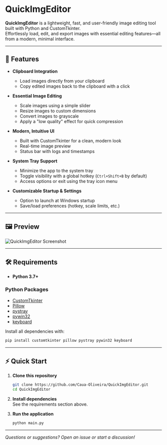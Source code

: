 # QuickImgEditor

**QuickImgEditor** is a lightweight, fast, and user-friendly image editing tool built with Python and CustomTkinter.  
Effortlessly load, edit, and export images with essential editing features—all from a modern, minimal interface.

---

## 🚀 Features

- **Clipboard Integration**
  - Load images directly from your clipboard
  - Copy edited images back to the clipboard with a click

- **Essential Image Editing**
  - Scale images using a simple slider
  - Resize images to custom dimensions
  - Convert images to grayscale
  - Apply a "low quality" effect for quick compression

- **Modern, Intuitive UI**
  - Built with CustomTkinter for a clean, modern look
  - Real-time image preview
  - Status bar with logs and timestamps

- **System Tray Support**
  - Minimize the app to the system tray
  - Toggle visibility with a global hotkey (`Ctrl+Shift+B` by default)
  - Access options or exit using the tray icon menu

- **Customizable Startup & Settings**
  - Option to launch at Windows startup
  - Save/load preferences (hotkey, scale limits, etc.)

---

## 🖼️ Preview

![QuickImgEditor Screenshot](https://github.com/user-attachments/assets/33f7fa77-3f00-415b-a543-e9aa01df4f97)

---

## 🛠 Requirements

- **Python 3.7+**

### Python Packages

- [CustomTkinter](https://github.com/TomSchimansky/CustomTkinter)
- [Pillow](https://pillow.readthedocs.io/)
- [pystray](https://github.com/moses-palmer/pystray)
- [pywin32](https://github.com/mhammond/pywin32)
- [keyboard](https://github.com/boppreh/keyboard)

Install all dependencies with:
```bash
pip install customtkinter pillow pystray pywin32 keyboard
```

---

## ⚡ Quick Start

1. **Clone this repository**
   ```bash
   git clone https://github.com/Caua-Oliveira/QuickImgEditor.git
   cd QuickImgEditor
   ```
2. **Install dependencies**  
   See the requirements section above.

3. **Run the application**
   ```bash
   python main.py
   ```

---

*Questions or suggestions? Open an issue or start a discussion!*
